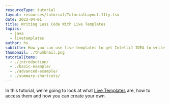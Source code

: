 ```yaml
---
resourceType: tutorial
layout: resources/tutorial/TutorialLayout.11ty.tsx
date: 2022-04-01
title: Writing Less Code With Live Templates
topics:
  - java
  - livetemplates
author: hs
subtitle: How you can use live templates to get IntelliJ IDEA to write more code for you.
thumbnail: ./thumbnail.png
tutorialItems:
  - ./introduction/
  - ./basic-example/
  - ./advanced-example/
  - ./summary-shortcuts/
---
```


In this tutorial, we’re going to look at what [Live Templates](https://www.jetbrains.com/help/idea/using-live-templates.html) are, how to access them and how you can create your own.

